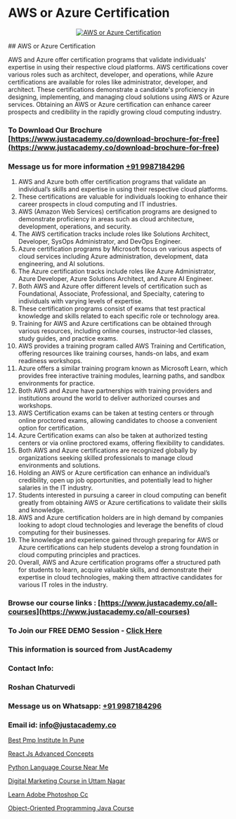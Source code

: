 # AWS or Azure Certification

<p align="center">
  <a href="https://justacademy.co/all-courses">
    <img src="https://i.ibb.co/FJQ9DDy/cloud-computing.webp" alt="AWS or Azure Certification">
  </a>
</p>
## AWS or Azure Certification

AWS and Azure offer certification programs that validate individuals' expertise in using their respective cloud platforms. AWS certifications cover various roles such as architect, developer, and operations, while Azure certifications are available for roles like administrator, developer, and architect. These certifications demonstrate a candidate's proficiency in designing, implementing, and managing cloud solutions using AWS or Azure services. Obtaining an AWS or Azure certification can enhance career prospects and credibility in the rapidly growing cloud computing industry.
### To Download Our Brochure [https://www.justacademy.co/download-brochure-for-free](https://www.justacademy.co/download-brochure-for-free)
### Message us for more information [+91 9987184296](https://api.whatsapp.com/send?phone=919987184296)
1) AWS and Azure both offer certification programs that validate an individual’s skills and expertise in using their respective cloud platforms.
2) These certifications are valuable for individuals looking to enhance their career prospects in cloud computing and IT industries.
3) AWS (Amazon Web Services) certification programs are designed to demonstrate proficiency in areas such as cloud architecture, development, operations, and security.
4) The AWS certification tracks include roles like Solutions Architect, Developer, SysOps Administrator, and DevOps Engineer.
5) Azure certification programs by Microsoft focus on various aspects of cloud services including Azure administration, development, data engineering, and AI solutions.
6) The Azure certification tracks include roles like Azure Administrator, Azure Developer, Azure Solutions Architect, and Azure AI Engineer.
7) Both AWS and Azure offer different levels of certification such as Foundational, Associate, Professional, and Specialty, catering to individuals with varying levels of expertise.
8) These certification programs consist of exams that test practical knowledge and skills related to each specific role or technology area.
9) Training for AWS and Azure certifications can be obtained through various resources, including online courses, instructor-led classes, study guides, and practice exams.
10) AWS provides a training program called AWS Training and Certification, offering resources like training courses, hands-on labs, and exam readiness workshops.
11) Azure offers a similar training program known as Microsoft Learn, which provides free interactive training modules, learning paths, and sandbox environments for practice.
12) Both AWS and Azure have partnerships with training providers and institutions around the world to deliver authorized courses and workshops.
13) AWS Certification exams can be taken at testing centers or through online proctored exams, allowing candidates to choose a convenient option for certification.
14) Azure Certification exams can also be taken at authorized testing centers or via online proctored exams, offering flexibility to candidates.
15) Both AWS and Azure certifications are recognized globally by organizations seeking skilled professionals to manage cloud environments and solutions.
16) Holding an AWS or Azure certification can enhance an individual’s credibility, open up job opportunities, and potentially lead to higher salaries in the IT industry.
17) Students interested in pursuing a career in cloud computing can benefit greatly from obtaining AWS or Azure certifications to validate their skills and knowledge.
18) AWS and Azure certification holders are in high demand by companies looking to adopt cloud technologies and leverage the benefits of cloud computing for their businesses.
19) The knowledge and experience gained through preparing for AWS or Azure certifications can help students develop a strong foundation in cloud computing principles and practices.
20) Overall, AWS and Azure certification programs offer a structured path for students to learn, acquire valuable skills, and demonstrate their expertise in cloud technologies, making them attractive candidates for various IT roles in the industry.

### Browse our course links : [https://www.justacademy.co/all-courses](https://www.justacademy.co/all-courses) 
### To Join our FREE DEMO Session - [Click Here](https://www.justacademy.co/register-for-course-demo)


### This information is sourced from JustAcademy
### Contact Info:
### Roshan Chaturvedi
### Message us on Whatsapp: [+91 9987184296](https://api.whatsapp.com/send?phone=919987184296)
### Email id: [info@justacademy.co](mailto:info@justacademy.co)
                
[Best Pmp Institute In Pune](https://www.linkedin.com/pulse/best-pmp-institute-pune-justacademy-beangaluru-n6sac?trackingId=2HeSDmk8DOdYeLBo6HHOAw%3D%3D&lipi=urn%3Ali%3Apage%3Ad_flagship3_company_admin%3Bx8y7hAo2S%2Fe2HLe3couk6g%3D%3D)

[React Js Advanced Concepts](https://www.linkedin.com/pulse/react-js-advanced-concepts-justacademy-bradford-y36ne?trackingId=sf%2Fw7kAOs4j00Ot5blNMaA%3D%3D&lipi=urn%3Ali%3Apage%3Ad_flagship3_company_admin%3Bm8c8pzxIRVqjkbINsou16g%3D%3D)

[Python Language Course Near Me](https://medium.com/@negishivu99/python-language-course-near-me-e4a7b99dc3d7)

[Digital Marketing Course in Uttam Nagar](https://medium.com/@AkashSingh2052/digital-marketing-course-in-uttam-nagar-350dc669c44c)

[Learn Adobe Photoshop Cc](https://justacademyin.github.io/justacademy/learn-adobe-photoshop-cc)

[Object-Oriented Programming Java Course](https://justacademyin.github.io/justacademy/object-oriented-programming-java-course)


